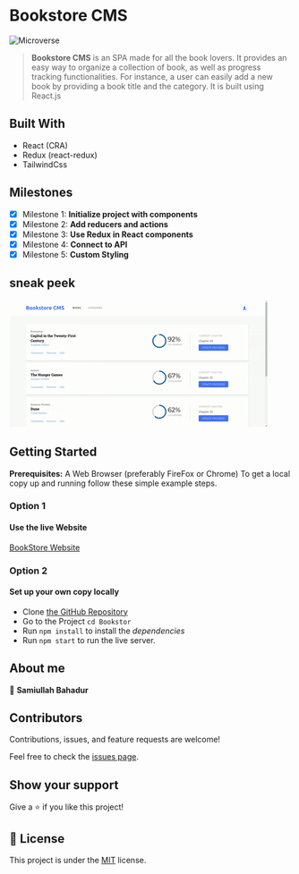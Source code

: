 # Bookstore CMS

![Microverse](https://img.shields.io/badge/Microverse-blueviolet)

> **Bookstore CMS** is an SPA made for all the book lovers. It provides an easy way to organize a collection of book, as well as progress tracking functionalities. For instance, a user can easily add a new book by providing a book title and the category.
> It is built using React.js

## Built With

- React (CRA)
- Redux (react-redux)
- TailwindCss

## Milestones

- [x] Milestone 1: **Initialize project with components**
- [x] Milestone 2: **Add reducers and actions**
- [x] Milestone 3: **Use Redux in React components**
- [x] Milestone 4: **Connect to API**
- [x] Milestone 5: **Custom Styling**

## sneak peek

![Application GIF](./public/images/bookstorecms.gif)

## Getting Started

**Prerequisites:** A Web Browser (preferably FireFox or Chrome)
To get a local copy up and running follow these simple example steps.

### **Option 1**

#### Use the live Website

[BookStore Website](https://samiullahbahadur.github.io/Bookstore/)

### **Option 2**

#### Set up your own copy locally

- Clone [the GitHub Repository](https://github.com/samiullahbahadur/Bookstore)
- Go to the Project `cd Bookstor`
- Run `npm install` to install the _dependencies_
- Run `npm start` to run the live server.


## About me

👤 **Samiullah Bahadur**


## Contributors

Contributions, issues, and feature requests are welcome!

Feel free to check the [issues page](../../issues/).

## Show your support

Give a ⭐️ if you like this project!

## 📝 License

This project is under the [MIT](./LICENSE) license.
